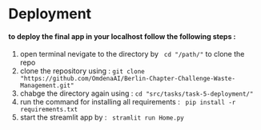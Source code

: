 # Deployment

#### to deploy the final app in your localhost follow the following steps :

1. open terminal nevigate to the directory by ` cd "/path/"`  to clone the repo
2. clone the repository using :
   `git clone "https://github.com/OmdenaAI/Berlin-Chapter-Challenge-Waste-Management.git" `
3. chabge the directory again using :
   `cd "src/tasks/task-5-deployment/" `
4. run the command for installing all requirements :
   ` pip install -r requirements.txt`
5. start the streamlit app by :
   ` stramlit run Home.py`
